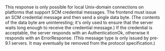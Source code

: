 This response is only possible for local Unix-domain connections on platforms that support SCM credential messages. The frontend must issue an SCM credential message and then send a single data byte. (The contents of the data byte are uninteresting; it's only used to ensure that the server waits long enough to receive the credential message.) If the credential is acceptable, the server responds with an AuthenticationOk, otherwise it responds with an ErrorResponse. (This message type is only issued by pre-9.1 servers. It may eventually be removed from the protocol specification.)
